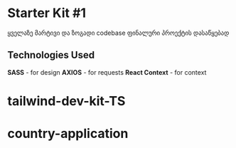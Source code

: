# Starter Kit #1
ყველაზე მარტივი და ზოგადი codebase ფინალური პროექტის დასაწყებად

## Technologies Used

 **SASS** - for design
 **AXIOS** - for requests
 **React Context** - for context
# tailwind-dev-kit-TS
# country-application
